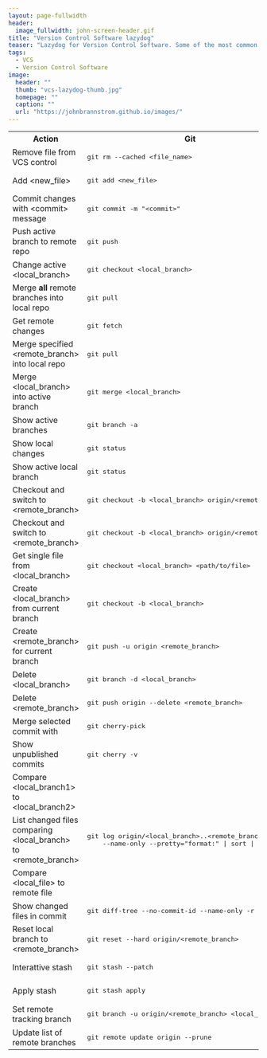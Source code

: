 ```yaml
---
layout: page-fullwidth
header:
  image_fullwidth: john-screen-header.gif
title: "Version Control Software lazydog"
teaser: "Lazydog for Version Control Software. Some of the most common operations working with a VCS."
tags:
  - VCS
  - Version Control Software
image:
  header: ""
  thumb: "vcs-lazydog-thumb.jpg"
  homepage: ""
  caption: ""
  url: "https://johnbrannstrom.github.io/images/"
---
```


<table>

  <tr><th>Action</th><th>Git</th><th>Mercurial</th></tr>

  <tr><td>Remove file from VCS control</td><td><pre>git rm --cached &lt;file_name&gt;</pre></td><td><pre></pre></td></tr>

  <tr><td>Add &lt;new_file&gt;</td><td><pre>git add &lt;new_file&gt;</pre></td><td><pre>hg add &lt;new_file&gt;</pre></td></tr>

  <tr>
    <td>Commit changes with &lt;commit&gt; message</td>
    <td><pre>git commit -m "&lt;commit&gt;"</pre></td>
    <td><pre>hg commit -m "&lt;commit&gt;"</pre></td>
  </tr>

  <tr>
    <td>Push active branch to remote repo</td>
    <td><pre>git push</pre></td>
    <td><pre>hg push -r .</pre></td>
  </tr>

  <tr>
    <td>Change active &lt;local_branch&gt;</td>
    <td><pre>git checkout &lt;local_branch&gt;</pre></td>
    <td><pre>hg update &lt;local_branch&gt;</pre></td>
  </tr>

  <tr>
    <td>Merge <strong>all</strong> remote branches into local repo</td>
    <td><pre>git pull</pre></td>
    <td><pre>hg pull -u</pre></td>
  </tr>
  
  <tr>
    <td>Get remote changes</td>
    <td><pre>git fetch</pre></td>
    <td><pre>hg pull</pre></td>
  </tr>
  
  <tr>
    <td>Merge specified &lt;remote_branch&gt; into local repo</td>
    <td><pre>git pull</pre></td>
    <td><pre>hg pull -u -b &lt;remote_branch&gt;</pre></td>
  </tr>

  <tr>
    <td>Merge &lt;local_branch&gt; into active branch</td>
    <td><pre>git merge &lt;local_branch&gt;</pre></td>
    <td><pre>hg merge &lt;local_branch&gt;</pre></td>
  </tr>

  <tr>
    <td>Show active branches</td>
    <td><pre>git branch -a</pre></td>
    <td><pre>hg branches -a</pre></td>
  </tr>

  <tr>
    <td>Show local changes</td>
    <td><pre>git status</pre></td>
    <td><pre>hg status</pre></td>
  </tr>

  <tr>
    <td>Show active local branch</td>
    <td><pre>git status</pre></td>
    <td><pre>hg branch</pre></td>
  </tr>

  <tr>
    <td>Checkout and switch to &lt;remote_branch&gt;</td>
    <td><pre>git checkout -b &lt;local_branch&gt; origin/&lt;remote_branch&gt;</pre></td>
    <td><pre></pre></td>
  </tr>

  <tr>
    <td>Checkout and switch to &lt;remote_branch&gt;</td>
    <td><pre>git checkout -b &lt;local_branch&gt; origin/&lt;remote_branch&gt;</pre></td>
    <td><pre></pre></td>
  </tr>

  <tr>
    <td>Get single file from &lt;local_branch&gt;</td>
    <td><pre>git checkout &lt;local_branch&gt; &lt;path/to/file&gt;</pre></td>
    <td><pre></pre></td>
  </tr>

  <tr>
    <td>Create &lt;local_branch&gt; from current branch</td>
    <td><pre>git checkout -b &lt;local_branch&gt;</pre></td>
    <td><pre>hg branch &lt;local_branch&gt;</pre></td>
  </tr>

  <tr>
    <td>Create &lt;remote_branch&gt; for current branch</td>
    <td><pre>git push -u origin &lt;remote_branch&gt;</pre></td>
    <td><pre>hg push --new-branch -b &lt;local_branch&gt;</pre></td>
  </tr>

  <tr>
    <td>Delete &lt;local_branch&gt;</td>
    <td><pre>git branch -d &lt;local_branch&gt;</pre></td>
    <td><pre></pre></td>
  </tr>

  <tr>
    <td>Delete &lt;remote_branch&gt;</td>
    <td><pre>git push origin --delete &lt;remote_branch&gt;</pre></td>
    <td><pre></pre></td>
  </tr>

  <tr>
    <td>Merge selected commit with</td>
    <td><pre>git cherry-pick</pre></td>
    <td><pre></pre></td>
  </tr>

  <tr>
    <td>Show unpublished commits</td>
    <td><pre>git cherry -v</pre></td>
    <td><pre></pre></td>
  </tr>

  <tr>
    <td>Compare &lt;local_branch1&gt; to &lt;local_branch2&gt;</td>
    <td><pre></pre></td>
    <td><pre>hg diff -r &lt;local_branch1&gt;:&lt;local_branch2&gt;</pre></td>
  </tr>

  <tr>
    <td>List changed files comparing &lt;local_branch&gt; to &lt;remote_branch&gt;</td>
    <td><pre>git log origin/&lt;local_branch&gt;..&lt;remote_branch&gt; \
    --name-only --pretty="format:" | sort | uniq</pre></td>
    <td><pre></pre></td>
  </tr>

  <tr>
    <td>Compare &lt;local_file&gt; to remote file</td>
    <td><pre></pre></td>
    <td><pre>hg diff &lt;local_file&gt;</pre></td>
  </tr>

  <tr>
    <td>Show changed files in commit</td>
    <td><pre>git diff-tree --no-commit-id --name-only -r</pre></td>
    <td><pre></pre></td>
  </tr>

  <tr>
    <td>Reset local branch to &lt;remote_branch></td>
    <td><pre>git reset --hard origin/&lt;remote_branch&gt;</pre></td>
    <td><pre></pre></td>
  </tr>

  <tr>
    <td>Interattive stash</td>
    <td><pre>git stash --patch</pre></td>
    <td><pre></pre></td>
  </tr>

  <tr>
    <td>Apply stash</td>
    <td><pre>git stash apply</pre></td>
    <td><pre></pre></td>
  </tr>

  <tr>
    <td>Set remote tracking branch</td>
    <td><pre>git branch -u origin/&lt;remote_branch&gt; &lt;local_branch&gt;</pre></td>
    <td><pre></pre></td>
  </tr>

  <tr>
    <td>Update list of remote branches</td>
    <td><pre>git remote update origin --prune</pre></td>
    <td><pre></pre></td>
  </tr>

</table>
